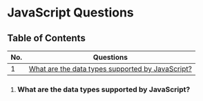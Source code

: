 # JavaScript Questions

## Table of Contents

| No. | Questions |
|---- | ---------
|1  | [What are the data types supported by JavaScript?](#what-are-the-data-types-supported-by-javascript-?) |

1. ### What are the data types supported by JavaScript?






